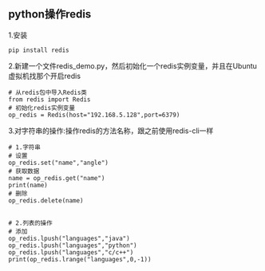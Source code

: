 ## python操作redis

1.安装

```
pip install redis
```

2.新建一个文件redis\_demo.py，然后初始化一个redis实例变量，并且在Ubuntu虚拟机找那个开启redis

```
# 从redis包中导入Redis类
from redis import Redis
# 初始化redis实例变量
op_redis = Redis(host="192.168.5.128",port=6379)
```

3.对字符串的操作:操作redis的方法名称，跟之前使用redis-cli一样

```
# 1.字符串
# 设置
op_redis.set("name","angle")
# 获取数据
name = op_redis.get("name")
print(name)
# 删除
op_redis.delete(name)


# 2.列表的操作
# 添加
op_redis.lpush("languages","java")
op_redis.lpush("languages","python")
op_redis.lpush("languages","c/c++")
print(op_redis.lrange("languages",0,-1))
```



